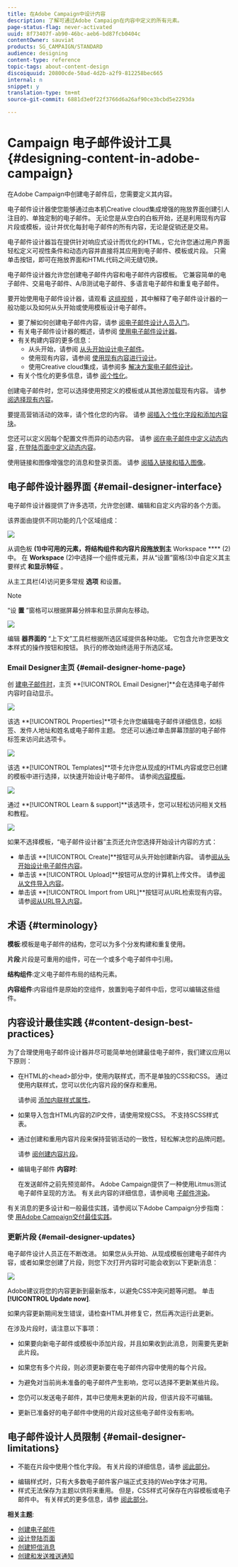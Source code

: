 ```yaml
---
title: 在Adobe Campaign中设计内容
description: 了解可通过Adobe Campaign在内容中定义的所有元素。
page-status-flag: never-activated
uuid: 8f73407f-ab90-46bc-aeb6-bd87fcb0404c
contentOwner: sauviat
products: SG_CAMPAIGN/STANDARD
audience: designing
content-type: reference
topic-tags: about-content-design
discoiquuid: 20800cde-50ad-4d2b-a2f9-812258bec665
internal: n
snippet: y
translation-type: tm+mt
source-git-commit: 6881d3e0f22f3766d6a26af90ce3bcbd5e2293da

---
```



# Campaign 电子邮件设计工具{#designing-content-in-adobe-campaign}

在Adobe Campaign中创建电子邮件后，您需要定义其内容。

电子邮件设计器使您能够通过由本机Creative cloud集成增强的拖放界面创建引人注目的、单独定制的电子邮件。 无论您是从空白的白板开始，还是利用现有内容片段或模板，设计并优化每封电子邮件的所有内容，无论是促销还是交易。

电子邮件设计器旨在提供针对响应式设计而优化的HTML，它允许您通过用户界面轻松定义可视性条件和动态内容并直接将其应用到电子邮件、模板或片段。 只需单击按钮，即可在拖放界面和HTML代码之间无缝切换。

电子邮件设计器允许您创建电子邮件内容和电子邮件内容模板。 它兼容简单的电子邮件、交易电子邮件、A/B测试电子邮件、多语言电子邮件和重复电子邮件。

要开始使用电子邮件设计器，请观看 [这组视频](https://helpx.adobe.com/campaign/kt/acs/using/acs-email-designer-tutorial.html#GettingStarted) ，其中解释了电子邮件设计器的一般功能以及如何从头开始或使用模板设计电子邮件。

<!--The Email Designer has more features than the Legacy Editor and is backward compatible.-->

* 要了解如何创建电子邮件内容，请参 [阅电子邮件设计人员入门](../../designing/using/quick-start.md)。
* 有关电子邮件设计器的概述，请参阅 [使用电子邮件设计器](../../designing/using/designing-content-in-adobe-campaign.md)。
* 有关构建内容的更多信息：
   * 从头开始，请参阅 [从头开始设计电子邮件](../../designing/using/designing-from-scratch.md)。
   * 使用现有内容，请参阅 [使用现有内容进行设计](../../designing/using/using-existing-content.md)。
   * 使用Creative cloud集成，请参阅多 [解决方案电子邮件设计](../../designing/using/using-integrations.md)。
* 有关个性化的更多信息，请参 [阅个性化](../../designing/using/personalization.md)。

创建电子邮件时，您可以选择使用预定义的模板或从其他源加载现有内容。 请参 [阅选择现有内容](../../designing/using/using-existing-content.md#selecting-an-existing-content)。

要提高营销活动的效率，请个性化您的内容。 请参 [阅插入个性化字段](../../designing/using/personalization.md#inserting-a-personalization-field)[和添加内容块](../../designing/using/personalization.md#adding-a-content-block)。

您还可以定义因每个配置文件而异的动态内容。 请参 [阅在电子邮件中定义动态内容](../../designing/using/personalization.md#defining-dynamic-content-in-an-email) , [在登陆页面中定义动态内容](../../channels/using/designing-a-landing-page.md#defining-dynamic-content-in-a-landing-page)。

使用链接和图像增强您的消息和登录页面。 请参 [阅插入链接](../../designing/using/links.md#inserting-a-link)[和插入图像](../../designing/using/images.md#inserting-images)。

## 电子邮件设计器界面 {#email-designer-interface}

电子邮件设计器提供了许多选项，允许您创建、编辑和自定义内容的各个方面。

该界面由提供不同功能的几个区域组成：

![](assets/email_designer_overview.png)

从调色板 **(1)中可用的元素，将结构组件和内容片段拖放到主** Workspace **** (2)中。 在 **Workspace** (2)中选择一个组件或元素，并从“设置”窗格(3)中自定义其主要样式 **和显示特征** 。

从主工具栏(4)访问更多常规 **选项** 和设置。

>[!NOTE]
>
>“设 **置** ”窗格可以根据屏幕分辨率和显示屏向左移动。

![](assets/email_designer_toolbar.png)

编辑 **器界面的** “上下文”工具栏根据所选区域提供各种功能。 它包含允许您更改文本样式的操作按钮和按钮。 执行的修改始终适用于所选区域。

### Email Designer主页 {#email-designer-home-page}

创 [建电子邮件时](../../channels/using/creating-an-email.md)，主页 **[!UICONTROL Email Designer]**会在选择电子邮件内容时自动显示。

![](assets/email_designer_home_page.png)

该选 **[!UICONTROL Properties]**项卡允许您编辑电子邮件详细信息，如标签、发件人地址和姓名或电子邮件主题。 您还可以通过单击屏幕顶部的电子邮件标签来访问此选项卡。

![](assets/email_designer_home_properties.png)

该选 **[!UICONTROL Templates]**项卡允许您从现成的HTML内容或您已创建的模板中进行选择，以快速开始设计电子邮件。 请参阅[内容模板](../../designing/using/using-reusable-content.md#content-templates)。

![](assets/email_designer_home_templates.png)

通过 **[!UICONTROL Learn & support]**该选项卡，您可以轻松访问相关文档和教程。

![](assets/email_designer_home_support.png)

如果不选择模板，“电子邮件设计器”主页还允许您选择开始设计内容的方式：

* 单击该 **[!UICONTROL Create]**按钮可从头开始创建新内容。 请参[阅从头开始设计电子邮件内容](../../designing/using/designing-from-scratch.md#designing-an-email-content-from-scratch)。
* 单击该 **[!UICONTROL Upload]**按钮可从您的计算机上传文件。 请参[阅从文件导入内容](../../designing/using/using-existing-content.md#importing-content-from-a-file)。
* 单击该 **[!UICONTROL Import from URL]**按钮可从URL检索现有内容。 请参[阅从URL导入内容](../../designing/using/using-existing-content.md#importing-content-from-a-url)。

## 术语 {#terminology}

**模板**:模板是电子邮件的结构，您可以为多个分发构建和重复使用。

**片段**:片段是可重用的组件，可在一个或多个电子邮件中引用。

**结构组件**:定义电子邮件布局的结构元素。

**内容组件**:内容组件是原始的空组件，放置到电子邮件中后，您可以编辑这些组件。

## 内容设计最佳实践 {#content-design-best-practices}

为了合理使用电子邮件设计器并尽可能简单地创建最佳电子邮件，我们建议应用以下原则：

* 在HTML的&lt;head>部分中，使用内联样式，而不是单独的CSS和CSS。 通过使用内联样式，您可以优化内容片段的保存和重用。

   请参阅 [添加内联样式属性](../../designing/using/styles.md#adding-inline-styling-attributes)。

* 如果导入包含HTML内容的ZIP文件，请使用常规CSS。 不支持SCSS样式表。

* 通过创建和重用内容片段来保持营销活动的一致性，轻松解决您的品牌问题。

   请参 [阅创建内容片段](../../designing/using/using-reusable-content.md#creating-a-content-fragment)。

* 编辑电子邮件 **内容时**:

   在发送邮件之前先预览邮件。 Adobe Campaign提供了一种使用Litmus测试电子邮件呈现的方法。 有关此内容的详细信息，请参阅电 [子邮件渲染](../../sending/using/email-rendering.md)。

有关消息的更多设计和一般最佳实践，请参阅以下Adobe Campaign分步指南：使 [用Adobe Campaign交付最佳实践](https://docs.campaign.adobe.com/doc/standard/getting_started/en/ACS_DeliveryBestPractices.html)。

### 更新片段 {#email-designer-updates}

电子邮件设计人员正在不断改进。 如果您从头开始、从现成模板创建电子邮件内容，或者如果您创建了片段，则您下次打开内容时可能会收到以下更新消息：

![](assets/email_designer_fragment_patch_message.png)

Adobe建议将您的内容更新到最新版本，以避免CSS冲突问题等问题。 单击 **[!UICONTROL Update now]**.

如果内容更新期间发生错误，请检查HTML并修复它，然后再次运行此更新。

在涉及片段时，请注意以下事项：

* 如果要向新电子邮件或模板中添加片段，并且如果收到此消息，则需要先更新此片段。

* 如果您有多个片段，则必须更新要在电子邮件内容中使用的每个片段。

* 为避免对当前尚未准备的电子邮件产生影响，您可以选择不更新某些片段。

* 您仍可以发送电子邮件，其中已使用未更新的片段，但该片段不可编辑。

* 更新已准备好的电子邮件中使用的片段对这些电子邮件没有影响。

## 电子邮件设计人员限制 {#email-designer-limitations}

* 不能在片段中使用个性化字段。 有关片段的详细信息，请参 [阅此部分](../../designing/using/using-reusable-content.md#about-fragments)。

<!--* You cannot save directly as a fragment some content of an email that you are editing within the Email Designer. You need to copy-paste the HTML corresponding to that content into a new fragment. For more on this, see [Saving content as a fragment](../../designing/using/using-reusable-content.md#saving-content-as-a-fragment).-->

* 编辑样式时，只有大多数电子邮件客户端正式支持的Web字体才可用。
* 样式无法保存为主题以供将来重用。 但是，CSS样式可保存在内容模板或电子邮件中。 有关样式的更多信息，请参 [阅此部分](../../designing/using/styles.md)。

**相关主题**:

* [创建电子邮件](../../channels/using/creating-an-email.md)
* [设计登陆页面](../../channels/using/designing-a-landing-page.md)
* [创建短信消息](../../channels/using/creating-an-sms-message.md)
* [创建和发送推送通知](../../channels/using/preparing-and-sending-a-push-notification.md)
